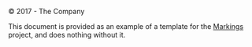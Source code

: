 <div class="footerPushup"></div>

<footer>
  <p class="copyrightNotice">&copy; 2017 - The Company</p>

  <p footerNotice>
  This document is provided as an example of a template for the <a href="https://github.com/njdart/markings">Markings</a> project, and does nothing without it.
</footer>
